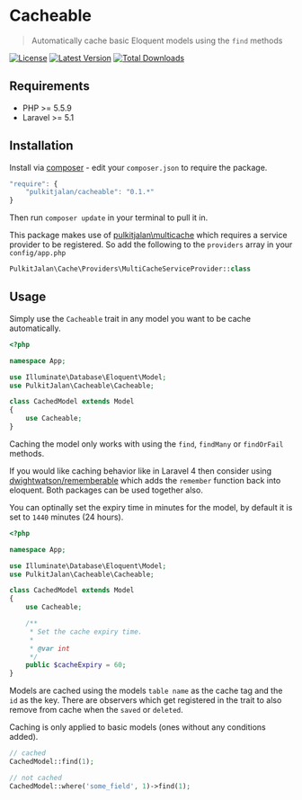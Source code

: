 Cacheable
=========

> Automatically cache basic Eloquent models using the `find` methods

[![License](http://img.shields.io/badge/license-MIT-brightgreen.svg?style=flat-square)](http://www.opensource.org/licenses/MIT)
[![Latest Version](http://img.shields.io/packagist/v/pulkitjalan/cacheable.svg?style=flat-square)](https://packagist.org/packages/pulkitjalan/cacheable)
[![Total Downloads](https://img.shields.io/packagist/dt/pulkitjalan/cacheable.svg?style=flat-square)](https://packagist.org/packages/pulkitjalan/cacheable)

## Requirements

- PHP >= 5.5.9
- Laravel >= 5.1

## Installation

Install via [composer](https://getcomposer.org/) - edit your `composer.json` to require the package.

```js
"require": {
    "pulkitjalan/cacheable": "0.1.*"
}
```

Then run `composer update` in your terminal to pull it in.

This package makes use of [pulkitjalan\multicache](https://github.com/pulkitjalan/multicache) which requires a service provider to be registered. So add the following to the `providers` array in your `config/app.php`

```php
PulkitJalan\Cache\Providers\MultiCacheServiceProvider::class
```

## Usage

Simply use the `Cacheable` trait in any model you want to be cache automatically.

```php
<?php

namespace App;

use Illuminate\Database\Eloquent\Model;
use PulkitJalan\Cacheable\Cacheable;

class CachedModel extends Model
{
    use Cacheable;
}
```

Caching the model only works with using the `find`, `findMany` or `findOrFail` methods.

If you would like caching behavior like in Laravel 4 then consider using [dwightwatson/rememberable](https://github.com/dwightwatson/rememberable) which adds the `remember` function back into eloquent. Both packages can be used together also.

You can optinally set the expiry time in minutes for the model, by default it is set to `1440` minutes (24 hours).

```php
<?php

namespace App;

use Illuminate\Database\Eloquent\Model;
use PulkitJalan\Cacheable\Cacheable;

class CachedModel extends Model
{
    use Cacheable;

    /**
     * Set the cache expiry time.
     *
     * @var int
     */
    public $cacheExpiry = 60;
}
```

Models are cached using the models `table name` as the cache tag and the `id` as the key. There are observers which get registered in the trait to also remove from cache when the `saved` or `deleted`.

Caching is only applied to basic models (ones without any conditions added).

```php
// cached
CachedModel::find(1);

// not cached
CachedModel::where('some_field', 1)->find(1);
```
